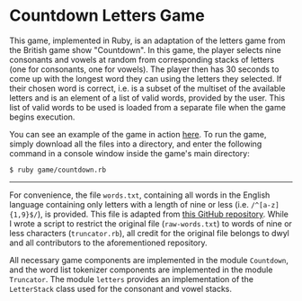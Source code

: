 # Countdown Letters Game

This game, implemented in Ruby, is an adaptation of the letters game from the British game show "Countdown". In this game, the player selects nine consonants and vowels at random from corresponding stacks of letters (one for consonants, one for vowels). The player then has 30 seconds to come up with the longest word they can using the letters they selected. If their chosen word is correct, i.e. is a subset of the multiset of the available letters and is an element of a list of valid words, provided by the user. This list of valid words to be used is loaded from a separate file when the game begins execution.

You can see an example of the game in action [here](https://youtu.be/JPNJHoOtBrg?t=191). To run the game, simply download all the files into a directory, and enter the following command in a console window inside the game's main directory:

```
$ ruby game/countdown.rb
```

-------------------

For convenience, the file ```words.txt```, containing all words in the English language containing only letters with a length of nine or less (i.e. ```/^[a-z]{1,9}$/```), is provided. This file is adapted from [this GitHub repository](https://github.com/dwyl/english-words). While I wrote a script to restrict the original file (`raw-words.txt`) to words of nine or less characters (```truncator.rb```), all credit for the original file belongs to dwyl and all contributors to the aforementioned repository.

All necessary game components are implemented in the module ```Countdown```, and the word list tokenizer components are implemented in the module ```Truncator```. The module  ```letters``` provides an implementation of the ```LetterStack``` class used for the consonant and vowel stacks.
